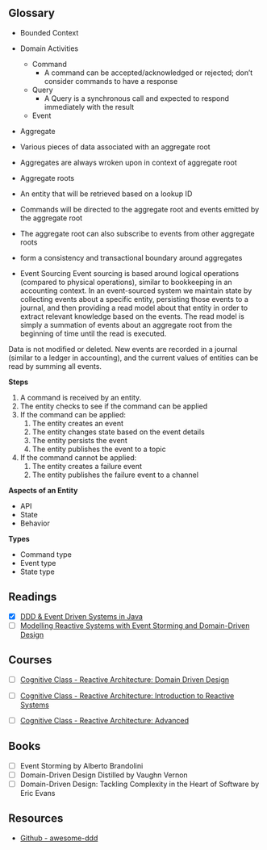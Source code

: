 ## Glossary
- Bounded Context
- Domain Activities
  - Command
    - A command can be accepted/acknowledged or rejected; don’t consider commands to have a response
  - Query
    - A Query is a synchronous call and expected to respond immediately with the result
  - Event
 - Aggregate
  - Various pieces of data associated with an aggregate root
  - Aggregates are always wroken upon in context of aggregate root
 - Aggregate roots
  - An entity that will be retrieved based on a lookup ID
  - Commands will be directed to the aggregate root and events emitted by the aggregate root
  - The aggregate root can also subscribe to events from other aggregate roots
  - form a consistency and transactional boundary around aggregates
 
- Event Sourcing
Event sourcing is based around logical operations (compared to physical operations), similar to bookkeeping in an accounting context. In an event-sourced system we maintain state by collecting events about a specific entity, persisting those events to a journal, and then providing a read model about that entity in order to extract relevant knowledge based on the events. The read model is simply a summation of events about an aggregate root from the beginning of time until the read is executed.

Data is not modified or deleted. New events are recorded in a journal (similar to a ledger in accounting), and the current values of entities can be read by summing all events.

**Steps**

1. A command is received by an entity.
1. The entity checks to see if the command can be applied
1. If the command can be applied:
   1. The entity creates an event
   1. The entity changes state based on the event details
   1. The entity persists the event
   1. The entity publishes the event to a topic
1. If the command cannot be applied:
   1. The entity creates a failure event
   1. The entity publishes the failure event to a channel
   
**Aspects of an Entity**
- API
- State
- Behavior

**Types**
- Command type
- Event type
- State type



## Readings
- [X] [DDD & Event Driven Systems in Java](https://developer.ibm.com/tutorials/reactive-in-practice-8/)
- [ ] [Modelling Reactive Systems with Event Storming and Domain-Driven Design](https://blog.redelastic.com/corporate-arts-crafts-modelling-reactive-systems-with-event-storming-73c6236f5dd7)

## Courses
- [ ] [Cognitive Class - Reactive Architecture: Domain Driven Design](https://cognitiveclass.ai/courses/reactive-architecture-ddd/)
- [ ] [Cognitive Class - Reactive Architecture: Introduction to Reactive Systems](https://cognitiveclass.ai/courses/reactive-architecture-introduction/)
- [ ] [Cognitive Class - Reactive Architecture: Advanced](https://cognitiveclass.ai/learn/reactive-architecture-advanced/)


## Books
- [ ] Event Storming by Alberto Brandolini
- [ ] Domain-Driven Design Distilled by Vaughn Vernon
- [ ] Domain-Driven Design: Tackling Complexity in the Heart of Software by Eric Evans

## Resources
- [Github - awesome-ddd](https://github.com/heynickc/awesome-ddd)
